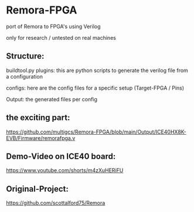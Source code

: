 # Remora-FPGA
port of Remora to FPGA's using Verilog


only for research / untested on real machines



## Structure:

buildtool.py plugins:  this are python scripts to generate the verilog file from a configuration

configs: here are the config files for a specific setup (Target-FPGA / Pins)

Output: the generated files per config



## the exciting part:

https://github.com/multigcs/Remora-FPGA/blob/main/Output/ICE40HX8K-EVB/Firmware/remorafpga.v



## Demo-Video on ICE40 board:

https://www.youtube.com/shorts/m4zXuHERiFU



## Original-Project:

 https://github.com/scottalford75/Remora
